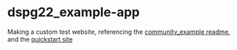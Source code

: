 # dspg22_example-app

Making a custom test website, referencing the [community_example readme](https://github.com/uva-bi-sdad/community_example), and the [quickstart site](https://uva-bi-sdad.github.io/community/articles/quickstart-site.html)
